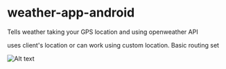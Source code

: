 # weather-app-android
Tells weather taking your GPS location and using openweather API


uses client's location or can work using custom location. Basic routing set

![Alt text](/ss/readmeSS.jpg?raw=true "Optional Title")

